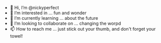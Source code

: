 - 👋 Hi, I’m @nickyperfect
- 👀 I’m interested in ... fun and wonder
- 🌱 I’m currently learning ... about the future
- 💞️ I’m looking to collaborate on ... changing the worpd
- 📫 How to reach me ... just stick out your thumb, and don't forget your towel!

<!---
nickyperfect/nickyperfect is a ✨ special ✨ repository because its `README.md` (this file) appears on your GitHub profile.
You can click the Preview link to take a look at your changes.
--->
